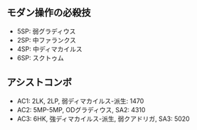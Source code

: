 ## モダン操作の必殺技

- 5SP: 弱グラディウス
- 2SP: 中ファランクス
- 4SP: 中ディマカイルス
- 6SP: スクトゥム

## アシストコンボ

- AC1: 2LK, 2LP, 弱ディマカイルス-派生: 1470
- AC2: 5MP-5MP, ODグラディウス, SA2: 4310
- AC3: 6HK, 強ディマカイルス-派生, 弱クアドリガ, SA3: 5020
